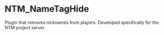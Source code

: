 # NTM_NameTagHide
Plugin that removes nicknames from players. Developed specifically for the NTM project server.
